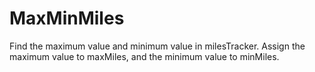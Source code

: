 # MaxMinMiles

Find the maximum value and minimum value in milesTracker. Assign the maximum value to maxMiles, and the minimum value to minMiles.
